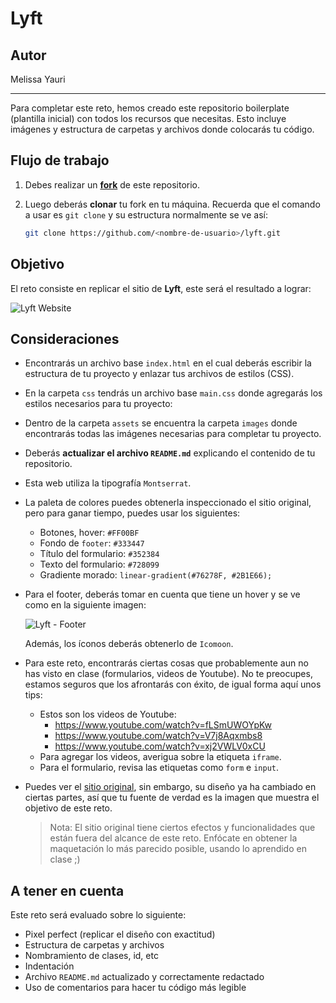 # Lyft

## Autor
Melissa Yauri

***

Para completar este reto, hemos creado este repositorio boilerplate (plantilla
inicial) con todos los recursos que necesitas. Esto incluye imágenes y
estructura de carpetas y archivos donde colocarás tu código.

## Flujo de trabajo

1. Debes realizar un [**fork**](https://gist.github.com/ivandevp/1de47ae69a5e139a6622d78c882e1f74)
   de este repositorio.

2. Luego deberás **clonar** tu fork en tu máquina. Recuerda que el comando a usar
   es `git clone` y su estructura normalmente se ve así:

   ```bash
   git clone https://github.com/<nombre-de-usuario>/lyft.git
   ```

## Objetivo

El reto consiste en replicar el sitio de **Lyft**, este será el resultado
a lograr:

![Lyft Website](docs/fullpage.png)

## Consideraciones

* Encontrarás un archivo base `index.html` en el cual deberás escribir la
  estructura de tu proyecto y enlazar tus archivos de estilos (CSS).

* En la carpeta `css` tendrás un archivo base `main.css` donde agregarás los
  estilos necesarios para tu proyecto:

* Dentro de la carpeta `assets` se encuentra la carpeta `images` donde
  encontrarás todas las imágenes necesarias para completar tu proyecto.

* Deberás **actualizar el archivo `README.md`** explicando el contenido de tu
  repositorio.

* Esta web utiliza la tipografía `Montserrat`.

* La paleta de colores puedes obtenerla inspeccionado el sitio original, pero
  para ganar tiempo, puedes usar los siguientes:

  - Botones, hover: `#FF00BF`
  - Fondo de `footer`: `#333447`
  - Título del formulario: `#352384`
  - Texto del formulario: `#728099`
  - Gradiente morado: `linear-gradient(#76278F, #2B1E66);`

* Para el footer, deberás tomar en cuenta que tiene un hover y se ve como en la
  siguiente imagen:

  ![Lyft - Footer](docs/footer.gif)

  Además, los íconos deberás obtenerlo de `Icomoon`.

* Para este reto, encontrarás ciertas cosas que probablemente aun no has visto
  en clase (formularios, videos de Youtube). No te preocupes, estamos seguros
  que los afrontarás con éxito, de igual forma aquí unos tips:

  - Estos son los videos de Youtube:
    * https://www.youtube.com/watch?v=fLSmUWOYpKw
    * https://www.youtube.com/watch?v=V7j8Aqxmbs8
    * https://www.youtube.com/watch?v=xj2VWLV0xCU
  - Para agregar los videos, averigua sobre la etiqueta `iframe`.
  - Para el formulario, revisa las etiquetas como `form` e `input`.

* Puedes ver el [sitio original](https://www.lyft.com/), sin embargo, su diseño
  ya ha cambiado en ciertas partes, así que tu fuente de verdad es la imagen que
  muestra el objetivo de este reto.

  > Nota: El sitio original tiene ciertos efectos y funcionalidades que
están fuera del alcance de este reto. Enfócate en obtener la maquetación
lo más parecido posible, usando lo aprendido en clase ;)

## A tener en cuenta

Este reto será evaluado sobre lo siguiente:

* Pixel perfect (replicar el diseño con exactitud)
* Estructura de carpetas y archivos
* Nombramiento de clases, id, etc
* Indentación
* Archivo `README.md` actualizado y correctamente redactado
* Uso de comentarios para hacer tu código más legible

